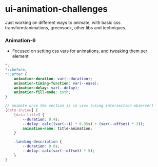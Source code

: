 # ui-animation-challenges

Just working on different ways to animate, with basic css transform/animations, greensock, other libs and techniques.

### Animation-6

- Focused on setting css vars for animations, and tweaking them per element
```scss
*,
*::before,
*::after {
    animation-duration: var(--duration);
    animation-timing-function: var(--ease);
    animation-delay: var(--delay);
    animation-fill-mode: both;
}

// animate once the section is in view (using intersection observer)
[data-inview] {
    [data-title] {
        --duration: 0.4s;
        --delay: calc((var(--i) * 0.05s) + (var(--offset) * 3));
        animation-name: title-animation;
    }

    .landing-description {
        --duration: 0.8s;
        --delay: calc(var(--offset) * 5);
    }
}
```
